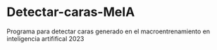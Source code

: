 # Detectar-caras-MeIA
Programa para detectar caras generado en el macroentrenamiento en inteligencia artififical 2023
